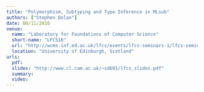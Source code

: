 ```yaml
---
title: "Polymorphism, Subtyping and Type Inference in MLsub"
authors: ["Stephen Dolan"]
date: 08/11/2016
venue:
  name: "Laboratory for Foundations of Computer Science"
  short-name: "LFCS16"
  url: "http://wcms.inf.ed.ac.uk/lfcs/events/lfcs-seminars-1/lfcs-seminars/lfcs-seminar-stephen-dolan-polymorphism-subtyping-and-type-inference-in-mlsub"
  location: "University of Edinburgh, Scotland"
urls:
  pdf:
  slides: "http://www.cl.cam.ac.uk/~sd601/lfcs_slides.pdf"
  summary:
  video:
---
```

